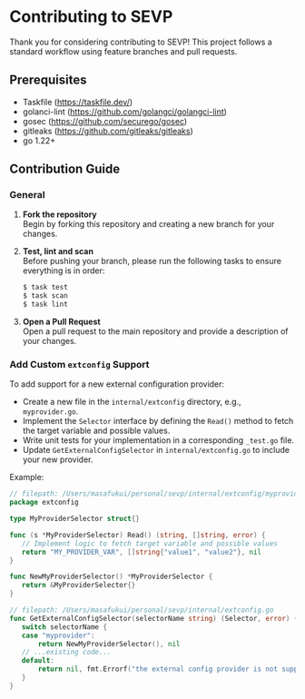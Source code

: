 # Contributing to SEVP

Thank you for considering contributing to SEVP! This project follows a standard workflow using feature branches and pull requests.

## Prerequisites
- Taskfile (https://taskfile.dev/)
- golanci-lint (https://github.com/golangci/golangci-lint)
- gosec (https://github.com/securego/gosec)
- gitleaks (https://github.com/gitleaks/gitleaks)
- go 1.22+

## Contribution Guide

### General

1. **Fork the repository**  
Begin by forking this repository and creating a new branch for your changes.

2. **Test, lint and scan**  
 Before pushing your branch, please run the following tasks to ensure everything is in order:
   ```bash
   $ task test
   $ task scan
   $ task lint
   ```
3. **Open a Pull Request**  
   Open a pull request to the main repository and provide a description of your changes.

### Add Custom `extconfig` Support

To add support for a new external configuration provider:
- Create a new file in the `internal/extconfig` directory, e.g., `myprovider.go`.
- Implement the `Selector` interface by defining the `Read()` method to fetch the target variable and possible values.
- Write unit tests for your implementation in a corresponding `_test.go` file.
- Update `GetExternalConfigSelector` in `internal/extconfig.go` to include your new provider.

Example:
```go
// filepath: /Users/masafukui/personal/sevp/internal/extconfig/myprovider.go
package extconfig

type MyProviderSelector struct{}

func (s *MyProviderSelector) Read() (string, []string, error) {
   // Implement logic to fetch target variable and possible values
   return "MY_PROVIDER_VAR", []string{"value1", "value2"}, nil
}

func NewMyProviderSelector() *MyProviderSelector {
   return &MyProviderSelector{}
}
```

```go
// filepath: /Users/masafukui/personal/sevp/internal/extconfig.go
func GetExternalConfigSelector(selectorName string) (Selector, error) {
   switch selectorName {
   case "myprovider":
       return NewMyProviderSelector(), nil
   // ...existing code...
   default:
       return nil, fmt.Errorf("the external config provider is not supported for selector %s", selectorName)
   }
}
```
